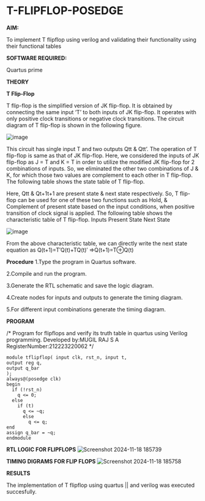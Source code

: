# T-FLIPFLOP-POSEDGE

**AIM:**

To implement  T flipflop using verilog and validating their functionality using their functional tables

**SOFTWARE REQUIRED:**

Quartus prime

**THEORY**

**T Flip-Flop**

T flip-flop is the simplified version of JK flip-flop. It is obtained by connecting the same input ‘T’ to both inputs of JK flip-flop. It operates with only positive clock transitions or negative clock transitions. The circuit diagram of T flip-flop is shown in the following figure.

![image](https://github.com/naavaneetha/T-FLIPFLOP-POSEDGE/assets/154305477/458a68fe-2d08-4a9d-ac4f-7ae0480ce0bd)

 
This circuit has single input T and two outputs Qtt & Qtt’. The operation of T flip-flop is same as that of JK flip-flop. Here, we considered the inputs of JK flip-flop as J = T and K = T in order to utilize the modified JK flip-flop for 2 combinations of inputs. So, we eliminated the other two combinations of J & K, for which those two values are complement to each other in T flip-flop. The following table shows the state table of T flip-flop.

Here, Qtt & Qt+1t+1 are present state & next state respectively. So, T flip-flop can be used for one of these two functions such as Hold, & Complement of present state based on the input conditions, when positive transition of clock signal is applied. The following table shows the characteristic table of T flip-flop. Inputs Present State Next State

![image](https://github.com/naavaneetha/T-FLIPFLOP-POSEDGE/assets/154305477/cdd7fb32-539f-4b66-bb8d-f305a153c886)

 
From the above characteristic table, we can directly write the next state equation as Q(t+1)=T′Q(t)+TQ(t)′ ⇒Q(t+1)=T⊕Q(t)

**Procedure**
1.Type the program in Quartus software.

2.Compile and run the program.

3.Generate the RTL schematic and save the logic diagram.

4.Create nodes for inputs and outputs to generate the timing diagram.

5.For different input combinations generate the timing diagram.

**PROGRAM**

/* Program for flipflops and verify its truth table in quartus using Verilog programming.
Developed by:MUGIL RAJ S A 
RegisterNumber:212223220062
*/
```
module tflipflop( input clk, rst_n, input t,
output reg q,
output q_bar
);
always@(posedge clk) 
begin 
  if (!rst_n)
    q <= 0;
  else
    if (t)
      q <= ~q;
      else
        q <= q;
end
assign q_bar = ~q;
endmodule
```
**RTL LOGIC FOR FLIPFLOPS**
![Screenshot 2024-11-18 185739](https://github.com/user-attachments/assets/d704b80d-73f6-48cb-8cea-11b5c792127a)

**TIMING DIGRAMS FOR FLIP FLOPS**
![Screenshot 2024-11-18 185758](https://github.com/user-attachments/assets/d8d9d1a2-3f71-43f0-b30f-ba7fb954022e)

**RESULTS**

The implementation of T flipflop using quartus || and verilog was executed succesfully.
